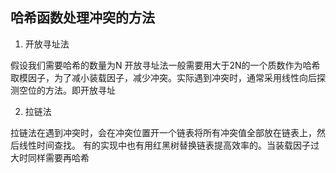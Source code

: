 ## 哈希函数处理冲突的方法

1. 开放寻址法

假设我们需要哈希的数量为N 开放寻址法一般需要用大于2N的一个质数作为哈希取模因子，为了减小装载因子，减少冲突。实际遇到冲突时，通常采用线性向后探测空位的方法。即开放寻址

2. 拉链法

拉链法在遇到冲突时，会在冲突位置开一个链表将所有冲突值全部放在链表上，然后线性时间查找。 有的实现中也有用红黑树替换链表提高效率的。当装载因子过大时同样需要再哈希
